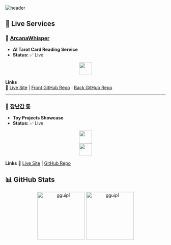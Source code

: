 ![header](https://capsule-render.vercel.app/api?type=waving&color=gradient&height=200&section=header&text=gguip1's%20Github&fontSize=30&animation=fadeIn&fontAlignY=35)

## 🚀 Live Services

### 🔮 [ArcanaWhisper](https://aitarot.site)  
- **AI Tarot Card Reading Service**  
- **Status:** ✅ Live  

<div align="center">
  <img src="https://skillicons.dev/icons?i=python,django,docker,aws" height="40" />
</div>

**Links**  
🔗 [Live Site](https://aitarot.site) | [Front GitHub Repo](https://github.com/gguip1/ArcanaWhisper-Front) | [Back GitHub Repo](https://github.com/gguip1/ArcanaWhisper-Back)

---

### 🧸 [장난감 통](https://gguip1.github.io/)  
- **Toy Projects Showcase**  
- **Status:** ✅ Live  
<div align="center">
  <img src="https://skillicons.dev/icons?i=html,css,tailwindcss,js" height="40" />
</div>
<div align="center">
  <img src="https://skillicons.dev/icons?i=python,django,mysql,docker,gcp" height="40" />
</div>

**Links**
🔗 [Live Site](https://gguip1.github.io/) | [GitHub Repo](https://github.com/gguip1/gguip1.github.io)

## 📊 GitHub Stats
<div align="center" >
    <img src="https://github-readme-stats.vercel.app/api?username=gguip1&show_icons=false&theme=dark" alt="gguip1" height="150" />
    <img src="https://github-readme-stats.vercel.app/api/top-langs/?username=gguip1&layout=compact&theme=dark" alt="gguip1" height="150" />
</div>